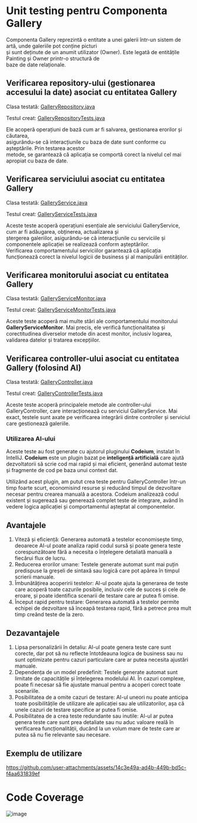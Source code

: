 # Unit testing pentru Componenta Gallery

Componenta Gallery reprezintă o entitate a unei galerii într-un sistem de artă, unde galeriile pot conține picturi \
și sunt deținute de un anumit utilizator (Owner). Este legată de entitățile Painting și Owner printr-o structură de \
baze de date relaționale.

## Verificarea repository-ului (gestionarea accesului la date) asociat cu entitatea Gallery

Clasa testată: [GalleryRepository.java](../../FillTheVoid/src/main/java/com/taip/FillTheVoid/gallery/GalleryRepository.java)

Testul creat: [GalleryRepositoryTests.java](../../FillTheVoid/src/test/java/com/taip/FillTheVoid/gallery/GalleryRepositoryTests.java)

Ele acoperă operațiuni de bază cum ar fi salvarea, gestionarea erorilor și căutarea, \
asigurându-se că interacțiunile cu baza de date sunt conforme cu așteptările. Prin testarea acestor \
metode, se garantează că aplicația se comportă corect la nivelul cel mai apropiat cu baza de date.

## Verificarea serviciului asociat cu entitatea Gallery

Clasa testată: [GalleryService.java](../../../FillTheVoid/src/main/java/com/taip/FillTheVoid/gallery/GalleryService.java)

Testul creat: [GalleryServiceTests.java](../../../FillTheVoid/src/test/java/com/taip/FillTheVoid/gallery/GalleryServiceTests.java)

Aceste teste acoperă operațiuni esențiale ale serviciului GalleryService, cum ar fi adăugarea, obținerea, actualizarea și \
ștergerea galeriilor, asigurându-se că interacțiunile cu serviciile și componentele aplicației se realizează conform așteptărilor. \
Verificarea comportamentului serviciilor garantează că aplicația funcționează corect la nivelul logicii de business și al manipulării entităților.

## Verificarea monitorului asociat cu entitatea Gallery

Clasa testată: [GalleryServiceMonitor.java](../../FillTheVoid/src/main/java/com/taip/FillTheVoid/gallery/GalleryServiceMonitor.java)

Testul creat: [GalleryServiceMonitorTests.java](../../FillTheVoid/src/test/java/com/taip/FillTheVoid/gallery/GalleryServiceMonitorTests.java)

Aceste teste acoperă mai multe stări ale comportamentului monitorului **GalleryServiceMonitor**. Mai precis, ele verifică funcționalitatea 
și corectitudinea diverselor metode din acest monitor, inclusiv logarea, validarea datelor și tratarea excepțiilor.

## Verificarea controller-ului asociat cu entitatea Gallery (folosind AI)

Clasa testată: [GalleryController.java](../../FillTheVoid/src/main/java/com/taip/FillTheVoid/gallery/GalleryController.java)

Testul creat: [GalleryControllerTests.java](../../FillTheVoid/src/test/java/com/taip/FillTheVoid/gallery/GalleryControllerTests.java)

Aceste teste acoperă principalele metode ale controller-ului GalleryController, care interacționează cu serviciul GalleryService. 
Mai exact, testele sunt axate pe verificarea integrării dintre controller și serviciul care gestionează galeriile.

### Utilizarea AI-ului

Aceste teste au fost generate cu ajutorul pluginului **Codeium**, instalat în IntelliJ. **Codeium** este un plugin bazat pe **inteligență artificială** care ajută dezvoltatorii să scrie cod mai rapid și mai eficient, generând automat teste și fragmente de cod pe baza unui context dat.

Utilizând acest plugin, am putut crea teste pentru GalleryController într-un timp foarte scurt, economisind resurse și reducând timpul de dezvoltare necesar pentru crearea manuală a acestora. Codeium analizează codul existent și sugerează sau generează complet teste de integrare, având în vedere logica aplicației și comportamentul așteptat al componentelor.

## Avantajele 
1. Viteză și eficiență: Generarea automată a testelor economisește timp, deoarece AI-ul poate analiza rapid codul sursă și poate genera teste corespunzătoare fără a necesita o înțelegere detaliată manuală a fiecărui flux de lucru.
2. Reducerea erorilor umane: Testele generate automat sunt mai puțin predispuse la greșeli de sintaxă sau logică care pot apărea în timpul scrierii manuale.
3. Îmbunătățirea acoperirii testelor: AI-ul poate ajuta la generarea de teste care acoperă toate cazurile posibile, inclusiv cele de succes și cele de eroare, și poate identifica scenarii de testare care ar putea fi omise.
4. Început rapid pentru testare: Generarea automată a testelor permite echipei de dezvoltare să înceapă testarea rapid, fără a petrece prea mult timp creând teste de la zero.

## Dezavantajele 
1. Lipsa personalizării în detaliu: AI-ul poate genera teste care sunt corecte, dar pot să nu reflecte întotdeauna logica de business sau nu sunt optimizate pentru cazuri particulare care ar putea necesita ajustări manuale.
2. Dependența de un model predefinit: Testele generate automat sunt limitate de capacitățile și înțelegerea modelului AI. În cazuri complexe, poate fi necesar să fie ajustate manual pentru a acoperi corect toate scenariile.
3. Posibilitatea de a omite cazuri de testare: AI-ul uneori nu poate anticipa toate posibilitățile de utilizare ale aplicației sau ale utilizatorilor, așa că unele cazuri de testare specifice ar putea fi omise.
4. Posibilitatea de a crea teste redundante sau inutile: AI-ul ar putea genera teste care sunt prea detaliate sau nu aduc valoare reală în verificarea funcționalității, ducând la un volum mare de teste care ar putea să nu fie relevante sau necesare.

## Exemplu de utilizare

https://github.com/user-attachments/assets/14c3e49a-ad4b-449b-bd5c-f4aa631839ef

# Code Coverage

![image](https://github.com/user-attachments/assets/bc1f4b8c-23c8-4433-9304-6e418f9fecd0)



